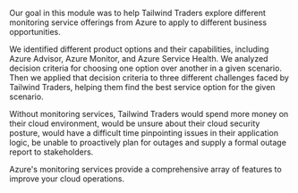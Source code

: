 Our goal in this module was to help Tailwind Traders explore different monitoring service offerings from Azure to apply to different business opportunities.

We identified different product options and their capabilities, including Azure Advisor, Azure Monitor, and Azure Service Health.  We analyzed decision criteria for choosing one option over another in a given scenario.  Then we applied that decision criteria to three different challenges faced by Tailwind Traders, helping them find the best service option for the given scenario.

Without monitoring services, Tailwind Traders would spend more money on their cloud environment, would be unsure about their cloud security posture, would have a difficult time pinpointing issues in their application logic, be unable to proactively plan for outages and supply a formal outage report to stakeholders.

Azure's monitoring services provide a comprehensive array of features to improve your cloud operations.